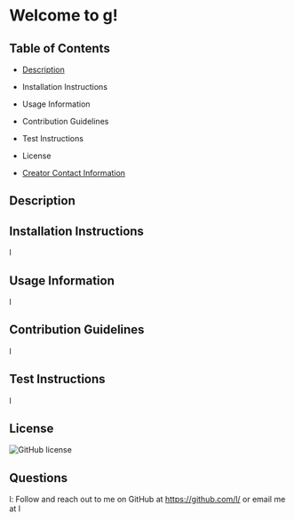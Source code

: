 
# Welcome to g!

## Table of Contents
- [Description](#description)

- Installation Instructions

- Usage Information

- Contribution Guidelines

- Test Instructions

- License

- [Creator Contact Information](#questions)

## Description <a name="description"></a>


## Installation Instructions
l

## Usage Information
l

## Contribution Guidelines
l

## Test Instructions
l

## License

![GitHub license](https://img.shields.io/badge/license-MIT-blue.svg)

## Questions <a name="questions"></a>
l: Follow and reach out to me on GitHub at https://github.com/l/ or email me at l

